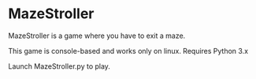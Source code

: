 # MazeStroller

MazeStroller is a game where you have to exit a maze.

This game is console-based and works only on linux.
Requires Python 3.x

Launch MazeStroller.py to play.
